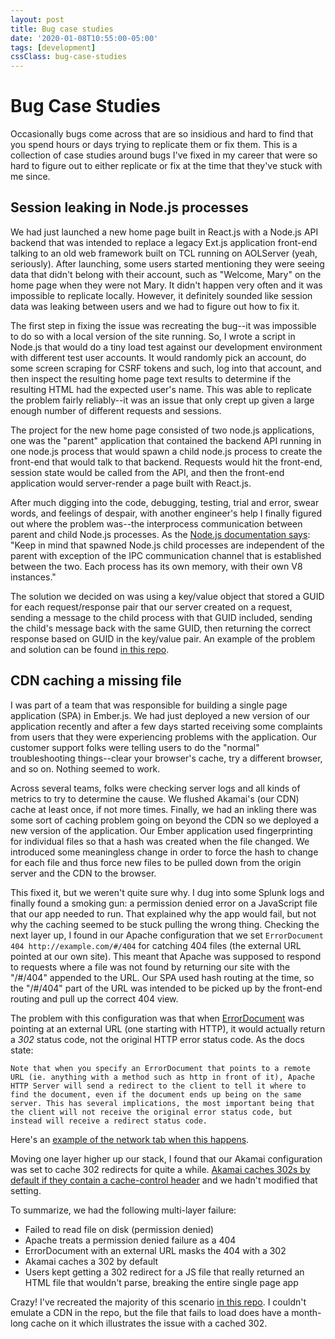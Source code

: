 ```yaml
---
layout: post
title: Bug case studies
date: '2020-01-08T10:55:00-05:00'
tags: [development]
cssClass: bug-case-studies
---
```


# Bug Case Studies

Occasionally bugs come across that are so insidious and hard to find that you spend hours or days trying to replicate them or fix them. This is a collection of case studies around bugs I've fixed in my career that were so hard to figure out to either replicate or fix at the time that they've stuck with me since. 

## Session leaking in Node.js processes

We had just launched a new home page built in React.js with a Node.js API backend that was intended to replace a legacy Ext.js application front-end talking to an old web framework built on TCL running on AOLServer (yeah, seriously). After launching, some users started mentioning they were seeing data that didn't belong with their account, such as "Welcome, Mary" on the home page when they were not Mary. It didn't happen very often and it was impossible to replicate locally. However, it definitely sounded like session data was leaking between users and we had to figure out how to fix it.

The first step in fixing the issue was recreating the bug--it was impossible to do so with a local version of the site running. So, I wrote a script in Node.js that would do a tiny load test against our development environment with different test user accounts. It would randomly pick an account, do some screen scraping for CSRF tokens and such, log into that account, and then inspect the resulting home page text results to determine if the resulting HTML had the expected user's name. This was able to replicate the problem fairly reliably--it was an issue that only crept up given a large enough number of different requests and sessions. 

The project for the new home page consisted of two node.js applications, one was the "parent" application that contained the backend API running in one node.js process that would spawn a child node.js process to create the front-end that would talk to that backend. Requests would hit the front-end, session state would be called from the API, and then the front-end application would server-render a page built with React.js. 

After much digging into the code, debugging, testing, trial and error, swear words, and feelings of despair, with another engineer's help I finally figured out where the problem was--the interprocess communication between parent and child Node.js processes. As the [Node.js documentation says](https://nodejs.org/api/child_process.html#child_process_child_process_fork_modulepath_args_options): "Keep in mind that spawned Node.js child processes are independent of the parent with exception of the IPC communication channel that is established between the two. Each process has its own memory, with their own V8 instances." 

The solution we decided on was using a key/value object that stored a GUID for each request/response pair that our server created on a request, sending a message to the child process with that GUID included, sending the child's message back with the same GUID, then returning the correct response based on GUID in the key/value pair. An example of the problem and solution can be found [in this repo](https://github.com/headquarters/bugs/tree/master/node-ipc).

## CDN caching a missing file

I was part of a team that was responsible for building a single page application (SPA) in Ember.js. We had just deployed a new version of our application recently and after a few days started receiving some complaints from users that they were experiencing problems with the application. Our customer support folks were telling users to do the "normal" troubleshooting things--clear your browser's cache, try a different browser, and so on. Nothing seemed to work. 

Across several teams, folks were checking server logs and all kinds of metrics to try to determine the cause. We flushed Akamai's (our CDN) cache at least once, if not more times. Finally, we had an inkling there was some sort of caching problem going on beyond the CDN so we deployed a new version of the application. Our Ember application used fingerprinting for individual files so that a hash was created when the file changed. We introduced some meaningless change in order to force the hash to change for each file and thus force new files to be pulled down from the origin server and the CDN to the browser. 

This fixed it, but we weren't quite sure why. I dug into some Splunk logs and finally found a smoking gun: a permission denied error on a JavaScript file that our app needed to run. That explained why the app would fail, but not why the caching seemed to be stuck pulling the wrong thing. Checking the next layer up, I found in our Apache configuration that we set `ErrorDocument 404 http://example.com/#/404` for catching 404 files (the external URL pointed at our own site). This meant that Apache was supposed to respond to requests where a file was not found by returning our site with the "/#/404" appended to the URL. Our SPA used hash routing at the time, so the "/#/404" part of the URL was intended to be picked up by the front-end routing and pull up the correct 404 view. 

The problem with this configuration was that when [ErrorDocument](https://httpd.apache.org/docs/2.4/mod/core.html#errordocument) was pointing at an external URL (one starting with HTTP), it would actually return a *302* status code, not the original HTTP error status code. As the docs state:

```
Note that when you specify an ErrorDocument that points to a remote URL (ie. anything with a method such as http in front of it), Apache HTTP Server will send a redirect to the client to tell it where to find the document, even if the document ends up being on the same server. This has several implications, the most important being that the client will not receive the original error status code, but instead will receive a redirect status code. 
```

Here's an [example of the network tab when this happens](/images/screenshots/bugs/missing-file-network.jpg). 

Moving one layer higher up our stack, I found that our Akamai configuration was set to cache 302 redirects for quite a while. [Akamai caches 302s by default if they contain a cache-control header](https://learn.akamai.com/en-us/webhelp/ion/oca/GUID-68D6DFBF-3D2A-4B2E-B2D8-C334507D186E.html#GUID-68D6DFBF-3D2A-4B2E-B2D8-C334507D186E__GUID-641CE60B-4CE4-492E-950D-29A18E807F92) and we hadn't modified that setting. 

To summarize, we had the following multi-layer failure:
- Failed to read file on disk (permission denied)
- Apache treats a permission denied failure as a 404
- ErrorDocument with an external URL masks the 404 with a 302
- Akamai caches a 302 by default 
- Users kept getting a 302 redirect for a JS file that really returned an HTML file that wouldn't parse, breaking the entire single page app

Crazy! I've recreated the majority of this scenario [in this repo](https://github.com/headquarters/bugs/tree/master/missing-file-caching). I couldn't emulate a CDN in the repo, but the file that fails to load does have a month-long cache on it which illustrates the issue with a cached 302. 